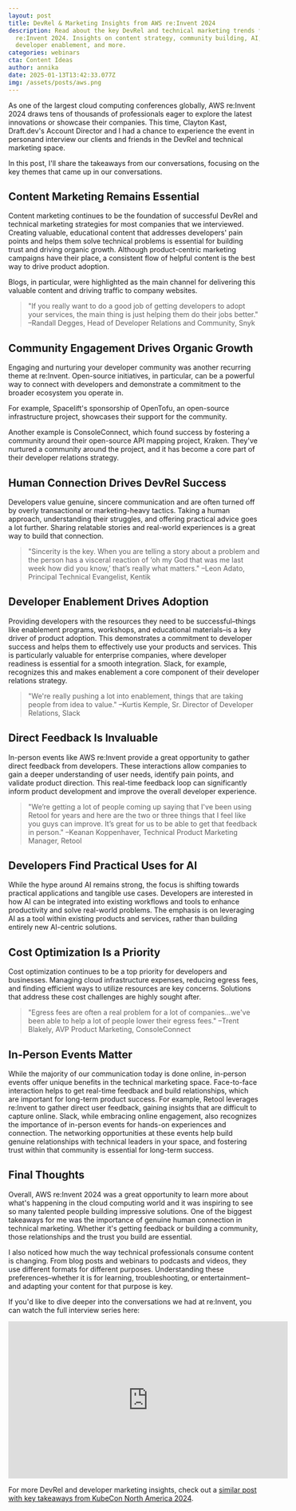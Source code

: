 ```yaml
---
layout: post
title: DevRel & Marketing Insights from AWS re:Invent 2024
description: Read about the key DevRel and technical marketing trends from AWS
  re:Invent 2024. Insights on content strategy, community building, AI,
  developer enablement, and more.
categories: webinars
cta: Content Ideas
author: annika
date: 2025-01-13T13:42:33.077Z
img: /assets/posts/aws.png
---
```

As one of the largest cloud computing conferences globally, AWS re:Invent 2024 draws tens of thousands of professionals eager to explore the latest innovations or showcase their companies. This time, Clayton Kast, Draft.dev's Account Director and I had a chance to experience the event in personand interview our clients and friends in the DevRel and technical marketing space. 

In this post, I'll share the takeaways from our conversations, focusing on the key themes that came up in our conversations.

## Content Marketing Remains Essential

Content marketing continues to be the foundation of successful DevRel and technical marketing strategies for most companies that we interviewed. Creating valuable, educational content that addresses developers' pain points and helps them solve technical problems is essential for building trust and driving organic growth. Although product-centric marketing campaigns have their place, a consistent flow of helpful content is the best way to drive product adoption. 

Blogs, in particular, were highlighted as the main channel for delivering this valuable content and driving traffic to company websites.

> "If you really want to do a good job of getting developers to adopt your services, the main thing is just helping them do their jobs better." –Randall Degges, Head of Developer Relations and Community, Snyk

## Community Engagement Drives Organic Growth

Engaging and nurturing your developer community was another recurring theme at re:Invent. Open-source initiatives, in particular, can be a powerful way to connect with developers and demonstrate a commitment to the broader ecosystem you operate in. 

For example, Spacelift's sponsorship of OpenTofu, an open-source infrastructure project, showcases their support for the community. 

Another example is ConsoleConnect, which found success by fostering a community around their open-source API mapping project, Kraken. They've nurtured a community around the project, and it has become a core part of their developer relations strategy.

## Human Connection Drives DevRel Success

Developers value genuine, sincere communication and are often turned off by overly transactional or marketing-heavy tactics. Taking a human approach, understanding their struggles, and offering practical advice goes a lot further. Sharing relatable stories and real-world experiences is a great way to build that connection.

> "Sincerity is the key. When you are telling a story about a problem and the person has a visceral reaction of ‘oh my God that was me last week how did you know,’ that’s really what matters." –Leon Adato, Principal Technical Evangelist, Kentik

## Developer Enablement Drives Adoption

Providing developers with the resources they need to be successful–things like enablement programs, workshops, and educational materials–is a key driver of product adoption. This demonstrates a commitment to developer success and helps them to effectively use your products and services. This is particularly valuable for enterprise companies, where developer readiness is essential for a smooth integration. Slack, for example, recognizes this and makes enablement a core component of their developer relations strategy. 

> "We're really pushing a lot into enablement, things that are taking people from idea to value." –Kurtis Kemple, Sr. Director of Developer Relations, Slack

## Direct Feedback Is Invaluable

In-person events like AWS re:Invent provide a great opportunity to gather direct feedback from developers. These interactions allow companies to gain a deeper understanding of user needs, identify pain points, and validate product direction. This real-time feedback loop can significantly inform product development and improve the overall developer experience.

> "We’re getting a lot of people coming up saying that I've been using Retool for years and here are the two or three things that I feel like you guys can improve. It’s great for us to be able to get that feedback in person." –Keanan Koppenhaver, Technical Product Marketing Manager, Retool 

## Developers Find Practical Uses for AI

While the hype around AI remains strong, the focus is shifting towards practical applications and tangible use cases. Developers are interested in how AI can be integrated into existing workflows and tools to enhance productivity and solve real-world problems. The emphasis is on leveraging AI as a tool within existing products and services, rather than building entirely new AI-centric solutions.

## Cost Optimization Is a Priority

Cost optimization continues to be a top priority for developers and businesses. Managing cloud infrastructure expenses, reducing egress fees, and finding efficient ways to utilize resources are key concerns. Solutions that address these cost challenges are highly sought after.

> "Egress fees are often a real problem for a lot of companies...we've been able to help a lot of people lower their egress fees." –Trent Blakely, AVP Product Marketing, ConsoleConnect

## In-Person Events Matter

While the majority of our communication today is done online, in-person events offer unique benefits in the technical marketing space. Face-to-face interaction helps to get real-time feedback and build relationships, which are important for long-term product success. For example, Retool leverages re:Invent to gather direct user feedback, gaining insights that are difficult to capture online. Slack, while embracing online engagement, also recognizes the importance of in-person events for hands-on experiences and connection. The networking opportunities at these events help build genuine relationships with technical leaders in your space, and fostering trust within that community is essential for long-term success.

## Final Thoughts

Overall, AWS re:Invent 2024 was a great opportunity to learn more about what's happening in the cloud computing world and it was inspiring to see so many talented people building impressive solutions. One of the biggest takeaways for me was the importance of genuine human connection in technical marketing. Whether it's getting feedback or building a community, those relationships and the trust you build are essential. 

I also noticed how much the way technical professionals consume content is changing. From blog posts and webinars to podcasts and videos, they use different formats for different purposes. Understanding these preferences–whether it is for learning, troubleshooting, or entertainment–and adapting your content for that purpose is key.

If you'd like to dive deeper into the conversations we had at re:Invent, you can watch the full interview series here:

<iframe width="560" height="315" src="https://www.youtube.com/embed/HLiH6MxcSEk?si=eTzBWW8yhiO9-U1e&amp;controls=0" title="YouTube video player" frameborder="0" allow="accelerometer; autoplay; clipboard-write; encrypted-media; gyroscope; picture-in-picture; web-share" referrerpolicy="strict-origin-when-cross-origin" allowfullscreen></iframe>

For more DevRel and developer marketing insights, check out a [similar post with key takeaways from KubeCon North America 2024](https://draft.dev/learn/devrel-marketing-insights-from-kubecon-north-america-2024).